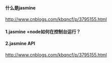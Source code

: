 #### 什么是jasmine
http://www.cnblogs.com/kbqncf/p/3795155.html
#### 1.jasmine +node如何在控制台运行？

#### 2.jasmine API
http://www.cnblogs.com/kbqncf/p/3795155.html
